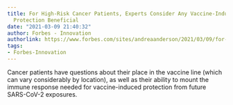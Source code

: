 ```yaml
---
title: For High-Risk Cancer Patients, Experts Consider Any Vaccine-Induced Covid-19
  Protection Beneficial
date: "2021-03-09 21:40:32"
author: Forbes - Innovation
authorlink: https://www.forbes.com/sites/andreaanderson/2021/03/09/for-high-risk-cancer-patients-experts-consider-any-vaccine-induced-covid-19-protection-beneficial/
tags:
- Forbes-Innovation
---
```

Cancer patients have questions about their place in the vaccine line (which can vary considerably by location), as well as their ability to mount the immune response needed for vaccine-induced protection from future SARS-CoV-2 exposures.